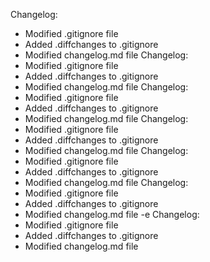 

Changelog:
- Modified .gitignore file
- Added .diffchanges to .gitignore
- Modified changelog.md file
Changelog:
- Modified .gitignore file
- Added .diffchanges to .gitignore
- Modified changelog.md file
Changelog:
- Modified .gitignore file
- Added .diffchanges to .gitignore
- Modified changelog.md file
Changelog:
- Modified .gitignore file
- Added .diffchanges to .gitignore
- Modified changelog.md file
Changelog:
- Modified .gitignore file
- Added .diffchanges to .gitignore
- Modified changelog.md file
Changelog:
- Modified .gitignore file
- Added .diffchanges to .gitignore
- Modified changelog.md file
-e Changelog:
- Modified .gitignore file
- Added .diffchanges to .gitignore
- Modified changelog.md file
